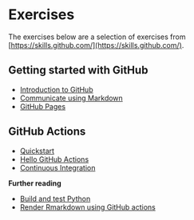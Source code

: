 # Exercises 
The exercises below are a selection of exercises from [https://skills.github.com/](https://skills.github.com/).

## Getting started with GitHub
- [Introduction to GitHub](https://github.com/skills/introduction-to-github)
- [Communicate using Markdown](https://github.com/skills/communicate-using-markdown)
- [GitHub Pages](https://github.com/skills/github-pages)

## GitHub Actions
- [Quickstart](https://docs.github.com/en/actions/quickstart)
- [Hello GitHub Actions](https://github.com/skills/hello-github-actions)
- [Continuous Integration](https://github.com/skills/continuous-integration)

**Further reading**

- [Build and test Python](https://docs.github.com/en/actions/automating-builds-and-tests/building-and-testing-python)
- [Render Rmarkdown using GitHub actions](https://github.com/r-lib/actions/blob/v2/examples/render-rmarkdown.yaml)
